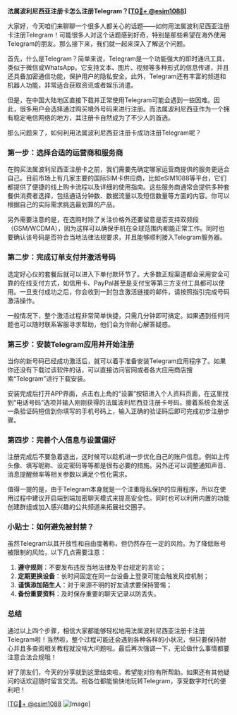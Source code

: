 **法属波利尼西亚注册卡怎么注册Telegram？[[TG💪+ @esim1088](https://t.me/s/esim1088)]**

大家好，今天咱们来聊聊一个很多人都关心的话题——如何用法属波利尼西亚注册卡注册Telegram！可能很多人对这个话题感到好奇，特别是那些希望在海外使用Telegram的朋友。那么接下来，我们就一起来深入了解这个问题。

首先，什么是Telegram？简单来说，Telegram是一个功能强大的即时通讯工具，类似于微信或WhatsApp。它支持文本、图片、视频等多种形式的信息传递，并且还具备加密通信功能，保护用户的隐私安全。此外，Telegram还有丰富的频道和机器人功能，非常适合获取资讯或者娱乐消遣。

但是，在中国大陆地区直接下载并正常使用Telegram可能会遇到一些困难。因此，很多用户会选择通过购买境外号码来进行注册。而法属波利尼西亚作为一个拥有稳定电信网络的地方，其注册卡自然成为了不少人的首选。

那么问题来了，如何利用法属波利尼西亚注册卡成功注册Telegram呢？

### 第一步：选择合适的运营商和服务商

在购买法属波利尼西亚注册卡之前，我们需要先确定哪家运营商提供的服务更适合自己。目前市场上有几家主要的国际SIM卡供应商，比如eSIM1088等平台，它们都提供了便捷的线上购卡流程以及详细的使用指南。这些服务商通常会提供多种套餐供消费者选择，包括通话分钟数、数据流量以及短信数量等方面的内容。你可以根据自己的实际需求挑选最划算的产品。

另外需要注意的是，在选购时除了关注价格外还要留意是否支持双频段（GSM/WCDMA），因为这样可以确保手机在全球范围内都能正常工作。同时也要确认该号码是否符合当地法律法规要求，并且能够顺利接入Telegram服务器。

### 第二步：完成订单支付并激活号码

选定好心仪的套餐后就可以进入下单付款环节了。大多数正规渠道都会采用安全可靠的在线支付方式，如信用卡、PayPal甚至是支付宝等第三方支付工具都可以使用。一旦支付成功之后，你会收到一封包含激活链接的邮件，请按照指引完成号码激活操作。

一般情况下，整个激活过程非常简单快捷，只需几分钟即可搞定。如果遇到任何问题也可以随时联系客服寻求帮助，他们会为你耐心解答疑惑。

### 第三步：安装Telegram应用并开始注册

当你的新号码已经成功激活后，就可以着手准备安装Telegram应用程序了。如果你还没有下载过该软件的话，可以直接访问官网或者各大应用商店搜索“Telegram”进行下载安装。

安装完成后打开APP界面，点击右上角的“设置”按钮进入个人资料页面，在这里找到“电话号码”选项并输入刚刚获得的法属波利尼西亚注册卡号码。接着系统会发送一条验证码短信到你填写的手机号码上，输入正确的验证码后即可完成初步注册步骤。

### 第四步：完善个人信息与设置偏好

注册完成后不要急着退出，这时候可以趁机进一步优化自己的账户信息。例如上传头像、填写昵称、设定密码等等都是很有必要的措施。另外还可以调整通知声音、消息提醒频率等相关参数以满足个性化需求。

值得一提的是，由于Telegram本身就是一个注重隐私保护的应用程序，所以在使用过程中建议开启端到端加密聊天模式来提高安全性。同时也可以利用内置的功能创建群组或加入感兴趣的公共频道来拓展社交圈子。

### 小贴士：如何避免被封禁？

虽然Telegram以其开放性和自由度著称，但仍然存在一定的风险。为了降低账号被限制的风险，以下几点需要注意：

1. **遵守规则**：不要发布违反当地法律及平台规定的言论；
2. **定期更换设备**：长时间固定在同一台设备上登录可能会触发风控机制；
3. **谨慎添加陌生人**：对于来源不明的好友请求要保持警惕；
4. **备份重要资料**：及时保存重要的聊天记录以防丢失。

### 总结

通过以上四个步骤，相信大家都能够轻松地用法属波利尼西亚注册卡注册Telegram啦！当然啦，整个过程可能还会遇到各种各样的小状况，但只要保持耐心并且多查阅相关教程就没啥大问题啦。最后再次强调一下，无论做什么事情都要注意合法合规哦！

好了朋友们，今天的分享就到这里结束啦，希望能对你有所帮助。如果还有其他疑问的话欢迎随时留言交流。祝各位都能愉快地玩转Telegram，享受数字时代的便利吧！

[[TG💪+ @esim1088](https://t.me/s/esim1088) ![Image](https://i.postimg.cc/4NQfJmqS/Snipaste-2025-05-13-00-14-12.png)]